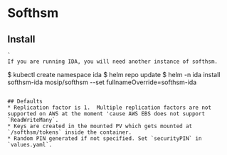 # Softhsm

## Install
```
`
If you are running IDA, you will need another instance of softhsm.

```
$ kubectl create namespace ida
$ helm repo update
$ helm -n ida install softhsm-ida mosip/softhsm --set fullnameOverride=softhsm-ida
```

## Defaults
* Replication factor is 1.  Multiple replication factors are not supported on AWS at the moment 'cause AWS EBS does not support `ReadWriteMany`.
* Keys are created in the mounted PV which gets mounted at `/softhsm/tokens` inside the container.
* Random PIN generated if not specified. Set `securityPIN` in `values.yaml`.



